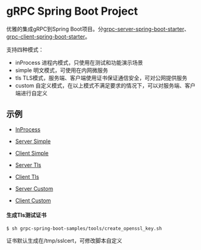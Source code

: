 gRPC Spring Boot Project
========================================

优雅的集成gRPC到Spring Boot项目。分[grpc-server-spring-boot-starter](grpc-server-spring-boot-starter)、[grpc-client-spring-boot-starter](grpc-client-spring-boot-starter)。

支持四种模式：

- inProcess 进程内模式，只使用在测试和功能演示场景
- simple 明文模式，可使用在内网微服务
- tls TLS模式，服务端、客户端使用证书保证通信安全，可对公网提供服务
- custom 自定义模式，在以上模式不满足要求的情况下，可以对服务端、客户端进行自定义

## 示例

- [InProcess](grpc-spring-boot-samples/grpc-spring-boot-sample-inprocess)

- [Server Simple](grpc-spring-boot-samples/grpc-spring-boot-sample-server-simple)

- [Client Simple](grpc-spring-boot-samples/grpc-spring-boot-sample-client-simple)

- [Server Tls](grpc-spring-boot-samples/grpc-spring-boot-sample-server-tls)

- [Client Tls](grpc-spring-boot-samples/grpc-spring-boot-sample-client-tls)

- [Server Custom](grpc-spring-boot-samples/grpc-spring-boot-sample-server-custom)

- [Client Custom](grpc-spring-boot-samples/grpc-spring-boot-sample-client-custom)


#### 生成Tls测试证书

```
$ sh grpc-spring-boot-samples/tools/create_openssl_key.sh
```

证书默认生成在/tmp/sslcert，可修改脚本自定义